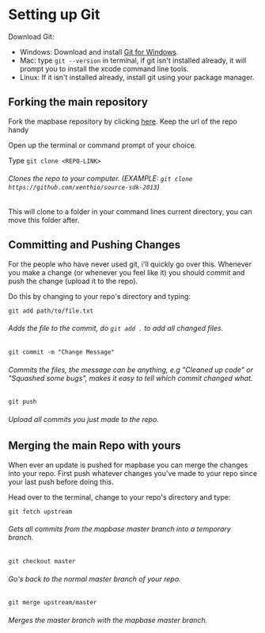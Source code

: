 # Setting up Git

Download Git:
- Windows: Download and install [Git for Windows](https://git-scm.com/downloads).
- Mac: type ```git --version``` in terminal, if git isn't installed already, it will prompt you to install the xcode command line tools.
- Linux: If it isn't installed already, install git using your package manager.

## Forking the main repository

Fork the mapbase repository by clicking [here](https://github.com/mapbase-source/source-sdk-2013/fork).
Keep the url of the repo handy

Open up the terminal or command prompt of your choice.

Type ```git clone <REPO-LINK>``` 
###### Clones the repo to your computer. (EXAMPLE: ```git clone https://github.com/xenthio/source-sdk-2013```)

This will clone to a folder in your command lines current directory, you can move this folder after.

## Committing and Pushing Changes

For the people who have never used git, i'll quickly go over this.
Whenever you make a change (or whenever you feel like it) you should commit and push the change (upload it to the repo).

Do this by changing to your repo's directory and typing:

```git add path/to/file.txt```
###### Adds the file to the commit, do ```git add .``` to add all changed files.

```git commit -m "Change Message"```
###### Commits the files, the message can be anything, e.g "Cleaned up code" or "Squashed some bugs", makes it easy to tell which commit changed what.

```git push```
###### Upload all commits you just made to the repo.

## Merging the main Repo with yours
When ever an update is pushed for mapbase you can merge the changes into your repo.
First push whatever changes you've made to your repo since your last push before doing this.

Head over to the terminal, change to your repo's directory and type:

```git fetch upstream```
###### Gets all commits from the mapbase master branch into a temporary branch.

```git checkout master```
###### Go's back to the normal master branch of your repo.

```git merge upstream/master```
###### Merges the master branch with the mapbase master branch.
